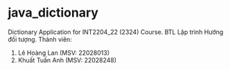 # java_dictionary
Dictionary Application for INT2204_22 (2324) Course. BTL Lập trình Hướng đối tượng. 
Thành viên:
1. Lê Hoàng Lan (MSV: 22028013)
2. Khuất Tuấn Anh (MSV: 22028248)
